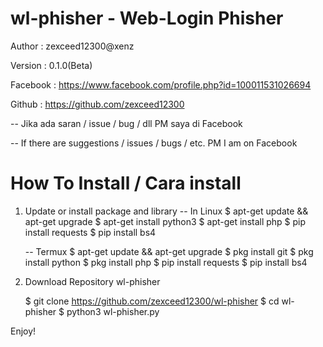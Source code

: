 # wl-phisher - Web-Login Phisher
Author : zexceed12300@xenz

Version : 0.1.0(Beta)

Facebook : https://www.facebook.com/profile.php?id=100011531026694

Github : https://github.com/zexceed12300

-- Jika ada saran / issue / bug / dll PM saya di Facebook

-- If there are suggestions / issues / bugs / etc. PM I am on Facebook

# How To Install / Cara install
1. Update or install package and library
   -- In Linux
   $ apt-get update && apt-get upgrade
   $ apt-get install python3
   $ apt-get install php
   $ pip install requests
   $ pip install bs4
   
   -- Termux
   $ apt-get update && apt-get upgrade
   $ pkg install git
   $ pkg install python
   $ pkg install php
   $ pip install requests
   $ pip install bs4
   
2. Download Repository wl-phisher

   $ git clone https://github.com/zexceed12300/wl-phisher
   $ cd wl-phisher
   $ python3 wl-phisher.py
   
Enjoy!
